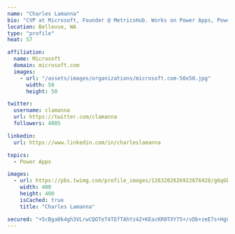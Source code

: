 ```yaml
---
name: "Charles Lamanna"
bio: "CVP at Microsoft, Founder @ MetricsHub. Works on Power Apps, Power Automate, Power Virtual Agent, Common Data Service and Dynamics 365."
location: Bellevue, WA
type: "profile"
heat: 57

affiliation:
  name: Microsoft
  domain: microsoft.com
  images:
    - url: "/assets/images/organizations/microsoft.com-50x50.jpg"
      width: 50
      height: 50

twitter:
  username: clamanna
  url: https://twitter.com/clamanna
  followers: 4005

linkedin:
  url: https://www.linkedin.com/in/charleslamanna

topics:
  - Power Apps

images:
  - url: https://pbs.twimg.com/profile_images/1263202626922876928/g6qGbHZ-_400x400.jpg
    width: 400
    height: 400
    isCached: true
    title: "Charles Lamanna"

secured: "+5cBga0k4gh3VLrwCQOTeT4TEfTAhYz4Z+KEacKR0TXY75+/vDb+zeE7s+Hg8CzKD65zmxA1fddCg/7R7mQ1Qq4liZR+5mLVBiwBPRgPTWRraeeJujANgx9EQz1FQftNI/O8BYHZZ8eITzSMQj4X3jCRKtToS+HJrk6rTzOelVuBJI3vVYRAV8KRzZh12bGm5wDO5OOzO1AxLCz4cQwKR8TygtKS0mNo07w9DGGAv/P1FO0ovD0FUvXplx2O6h+PY2HEc9L2E2FbU22f3IzYz/kMNn0b1p9X+TdESNnkhITGxmOr2z/Ro6plKlcrAIgDANJ0sjK+O/Vft9hA1u6g80hj5SQnvAfkYmV/61P3eZWr9PoCDQvTbYWgMA8wGNS2qqoiY4pdXsyU1uy9JMTG7hPgxJ4iEh7TiAGSfYHHwSY=;tRadMzMh4RwizCdrWNfoDg=="
---
```


